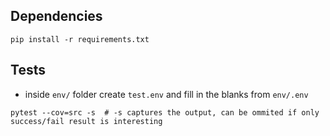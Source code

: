 ## Dependencies

```
pip install -r requirements.txt
```

## Tests

- inside `env/` folder create `test.env` and fill in the blanks from `env/.env`

```
pytest --cov=src -s  # -s captures the output, can be ommited if only success/fail result is interesting
```